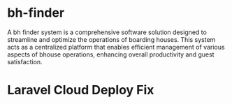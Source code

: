 # bh-finder
A bh finder system is a comprehensive software solution designed to streamline and optimize the operations of boarding houses. This system acts as a centralized platform that enables efficient management of various aspects of bhouse operations, enhancing overall productivity and guest satisfaction.
# Laravel Cloud Deploy Fix
